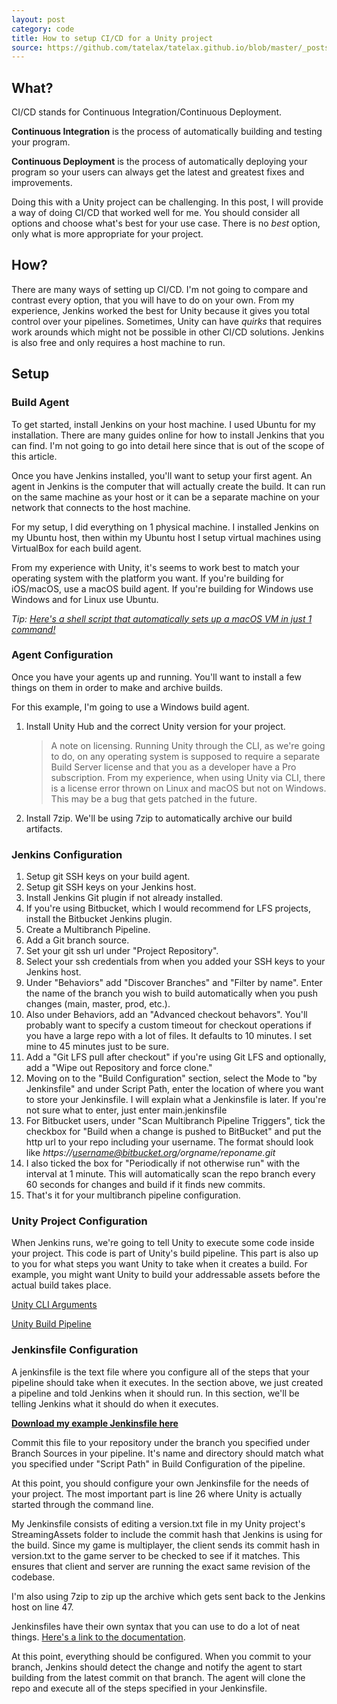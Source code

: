```yaml
---
layout: post
category: code
title: How to setup CI/CD for a Unity project
source: https://github.com/tatelax/tatelax.github.io/blob/master/_posts/2021-10-12-ci-cd-in-unity.md
---
```


## What?

CI/CD stands for Continuous Integration/Continuous Deployment.

**Continuous Integration** is the process of automatically building and testing your program.

**Continuous Deployment** is the process of automatically deploying your program so your users can always get the latest and greatest fixes and improvements.

Doing this with a Unity project can be challenging. In this post, I will provide a way of doing CI/CD that worked well for me. You should consider all options and choose what's best for your use case. There is no *best* option, only what is more appropriate for your project.

## How?

There are many ways of setting up CI/CD. I'm not going to compare and contrast every option, that you will have to do on your own. From my experience, Jenkins worked the best for Unity because it gives you total control over your pipelines. Sometimes, Unity can have *quirks* that requires work arounds which might not be possible in other CI/CD solutions. Jenkins is also free and only requires a host machine to run.

## Setup

### Build Agent

To get started, install Jenkins on your host machine. I used Ubuntu for my installation. There are many guides online for how to install Jenkins that you can find. I'm not going to go into detail here since that is out of the scope of this article.

Once you have Jenkins installed, you'll want to setup your first agent. An agent in Jenkins is the computer that will actually create the build. It can run on the same machine as your host or it can be a separate machine on your network that connects to the host machine.

For my setup, I did everything on 1 physical machine. I installed Jenkins on my Ubuntu host, then within my Ubuntu host I setup virtual machines using VirtualBox for each build agent.

From my experience with Unity, it's seems to work best to match your operating system with the platform you want. If you're building for iOS/macOS, use a macOS build agent. If you're building for Windows use Windows and for Linux use Ubuntu.

*Tip: [Here's a shell script that automatically sets up a macOS VM in just 1 command!](https://github.com/myspaghetti/macos-virtualbox)*

### Agent Configuration

Once you have your agents up and running. You'll want to install a few things on them in order to make and archive builds. 

For this example, I'm going to use a Windows build agent.

1. Install Unity Hub and the correct Unity version for your project.

   > A note on licensing. Running Unity through the CLI, as we're going to do, on any operating system is supposed to require a separate Build Server license and that you as a developer have a Pro subscription. From my experience, when using Unity via CLI, there is a license error thrown on Linux and macOS but not on Windows. This may be a bug that gets patched in the future.

2. Install 7zip. We'll be using 7zip to automatically archive our build artifacts.

### Jenkins Configuration

1. Setup git SSH keys on your build agent.
2. Setup git SSH keys on your Jenkins host.
3. Install Jenkins Git plugin if not already installed.
4. If you're using Bitbucket, which I would recommend for LFS projects, install the Bitbucket Jenkins plugin.
5. Create a Multibranch Pipeline.
6. Add a Git branch source.
7. Set your git ssh url under "Project Repository".
8. Select your ssh credentials from when you added your SSH keys to your Jenkins host.
9. Under "Behaviors" add "Discover Branches" and "Filter by name". Enter the name of the branch you wish to build automatically when you push changes (main, master, prod, etc.).
10. Also under Behaviors, add an "Advanced checkout behavors". You'll probably want to specify a custom timeout for checkout operations if you have a large repo with a lot of files. It defaults to 10 minutes. I set mine to 45 minutes just to be sure.
11. Add a "Git LFS pull after checkout" if you're using Git LFS and optionally, add a "Wipe out Repository and force clone."
12. Moving on to the "Build Configuration" section, select the Mode to "by Jenkinsfile" and under Script Path, enter the location of where you want to store your Jenkinsfile. I will explain what a Jenkinsfile is later. If you're not sure what to enter, just enter main.jenkinsfile
13. For Bitbucket users, under "Scan Multibranch Pipeline Triggers", tick the checkbox for "Build when a change is pushed to BitBucket" and put the http url to your repo including your username. The format should look like *https://username@bitbucket.org/orgname/reponame.git*
14. I also ticked the box for "Periodically if not otherwise run" with the interval at 1 minute. This will automatically scan the repo branch every 60 seconds for changes and build if it finds new commits.
15. That's it for your multibranch pipeline configuration.

### Unity Project Configuration

When Jenkins runs, we're going to tell Unity to execute some code inside your project. This code is part of Unity's build pipeline. This part is also up to you for what steps you want Unity to take when it creates a build. For example, you might want Unity to build your addressable assets before the actual build takes place.

[Unity CLI Arguments](https://docs.unity3d.com/Manual/CommandLineArguments.html)

[Unity Build Pipeline](https://docs.unity3d.com/ScriptReference/BuildPipeline.BuildPlayer.html)

### Jenkinsfile Configuration

A jenkinsfile is the text file where you configure all of the steps that your pipeline should take when it executes. In the section above, we just created a pipeline and told Jenkins when it should run. In this section, we'll be telling Jenkins what it should do when it executes.

**[Download my example Jenkinsfile here](https://gist.github.com/tatelax/02b5973688c039a937ca603fe6d8b642)**

Commit this file to your repository under the branch you specified under Branch Sources in your pipeline. It's name and directory should match what you specified under "Script Path" in Build Configuration of the pipeline.

At this point, you should configure your own Jenkinsfile for the needs of your project. The most important part is line 26 where Unity is actually started through the command line.

My Jenkinsfile consists of editing a version.txt file in my Unity project's StreamingAssets folder to include the commit hash that Jenkins is using for the build. Since my game is multiplayer, the client sends its commit hash in version.txt to the game server to be checked to see if it matches. This ensures that client and server are running the exact same revision of the codebase.

I'm also using 7zip to zip up the archive which gets sent back to the Jenkins host on line 47.

Jenkinsfiles have their own syntax that you can use to do a lot of neat things. [Here's a link to the documentation](https://www.jenkins.io/doc/book/pipeline/syntax/).

At this point, everything should be configured. When you commit to your branch, Jenkins should detect the change and notify the agent to start building from the latest commit on that branch. The agent will clone the repo and execute all of the steps specified in your Jenkinsfile.